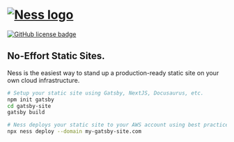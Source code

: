 # [![Ness logo][]][ness home]

[![GitHub license badge][]][github license]

## **N**o-**E**ffort **S**tatic **S**ites.

Ness is the easiest way to stand up a production-ready static site on your own cloud infrastructure.

```sh
# Setup your static site using Gatsby, NextJS, Docusaurus, etc.
npm init gatsby
cd gatsby-site
gatsby build

# Ness deploys your static site to your AWS account using best practices
npx ness deploy --domain my-gatsby-site.com
```

[ness logo]: https://raw.githubusercontent.com/nessjs/ness/main/assets/ness.png
[github license badge]: https://img.shields.io/github/license/nessjs/ness?style=flat
[github license]: https://github.com/nessjs/ness/blob/main/LICENSE
[ness home]: https://github.com/nessjs/ness
